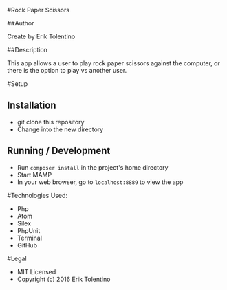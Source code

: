 #Rock Paper Scissors

##Author

Create by Erik Tolentino

##Description

This app allows a user to play rock paper scissors against the computer, or there is the option to play vs another user.

#Setup

## Installation

* git clone this repository
* Change into the new directory

## Running / Development

* Run `composer install` in the project's home directory
* Start MAMP
* In your web browser, go to `localhost:8889` to view the app

#Technologies Used:

* Php
* Atom
* Silex
* PhpUnit
* Terminal
* GitHub


#Legal

* MIT Licensed
* Copyright (c) 2016 Erik Tolentino
